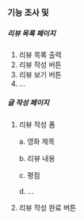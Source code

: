 ### 기능 조사 및 



##### 리뷰 목록 페이지

1.  리뷰 목록 출력
2. 리뷰 작성 버튼
3. 리뷰 보기 버튼
4. ...



##### 글 작성 페이지

1. 리뷰 작성 폼

   a. 영화 제목

   b. 리뷰 내용

   c. 평점

   d. ...

2. 리뷰 작성 완료 버튼